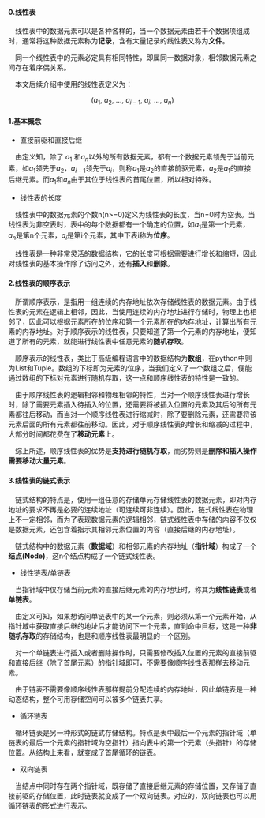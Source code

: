 #### 0.线性表

&ensp;&ensp;线性表中的数据元素可以是各种各样的，当一个数据元素由若干个数据项组成时，通常将这种数据元素称为**记录**，含有大量记录的线性表又称为**文件**。

&ensp;&ensp;同一个线性表中的元素必定具有相同特性，即属同一数据对象，相邻数据元素之间存在着序偶关系。

&ensp;&ensp;本文后续介绍中使用的线性表定义为：

&ensp;&ensp;&ensp;&ensp;&ensp;&ensp;&ensp;&ensp;&ensp;&ensp;&ensp;&ensp;&ensp;&ensp;&ensp;&ensp;&ensp;&ensp;&ensp;&ensp;&ensp;&ensp;&ensp;&ensp;($a_1$, $a_2$, ..., $a_{i-1}$, $a_i$, ..., $a_n$)

#### 1.基本概念

- 直接前驱和直接后继

&ensp;&ensp;由定义知，除了 $a_1$ 和$a_n$以外的所有数据元素，都有一个数据元素领先于当前元素，如$a_1$领先于$a_2$，$a_{i-1}$领先于$a_i$，则称$a_1$是$a_2$的直接前驱元素，$a_2$是$a_1$的直接后继元素。而$a_1$和$a_n$由于其位于线性表的首尾位置，所以相对特殊。

- 线性表的长度

&ensp;&ensp;线性表中的数据元素的个数n(n>=0)定义为线性表的长度，当n=0时为空表。当线性表为非空表时，表中的每个数据都有一个确定的位置，如$a_1$是第一个元素，$a_n$是第n个元素，$a_i$是第i个元素，其中下表i称为**位序**。

&ensp;&ensp;线性表是一种非常灵活的数据结构，它的长度可根据需要进行增长和缩短，因此对线性表的基本操作除了访问之外，还有**插入**和**删除**。

#### 2.线性表的顺序表示

&ensp;&ensp;所谓顺序表示，是指用一组连续的内存地址依次存储线性表的数据元素。由于线性表的元素在逻辑上相邻，因此，当使用连续的内存地址进行存储时，物理上也相邻了，因此可以根据元素所在的位序和第一个元素所在的内存地址，计算出所有元素的内存地址。对于顺序表示的线性表，只要知道了第一个元素的内存地址，便知道了所有的元素，就能进行线性表中任意元素的**随机存取**。

&ensp;&ensp;顺序表示的线性表，类比于高级编程语言中的数据结构为**数组**，在python中则为List和Tuple。数组的下标即为元素的位序，当我们定义了一个数组之后，便能通过数组的下标对元素进行随机存取，这一点和顺序线性表的特性是一致的。

&ensp;&ensp;由于顺序线性表的逻辑相邻和物理相邻的特性，当对一个顺序线性表进行增长时，除了需要元素插入待插入的位置，还需要将被插入位置的元素及其后的所有元素都往后移动，而当对一个顺序线性表进行缩减时，除了要删除元素，还需要将该元素后面的所有元素都往前移动。因此，对于顺序线性表的增长和缩减的过程中，大部分时间都花费在了**移动元素**上。

&ensp;&ensp;综上所述，顺序线性表的优势是**支持进行随机存取**，而劣势则是**删除和插入操作需要移动大量元素**。

#### 3.线性表的链式表示

&ensp;&ensp;链式结构的特点是，使用一组任意的存储单元存储线性表的数据元素，即对内存地址的要求不再是必要的连续地址（可连续可非连续）。因此，链式线性表在物理上不一定相邻，而为了表现数据元素的逻辑相邻，链式线性表中存储的内容不仅仅是数据元素，还包含着指示其相邻元素位置的内容（直接后继的内存地址）。

&ensp;&ensp;链式结构中的数据元素（**数据域**）和相邻元素的内存地址（**指针域**）构成了一个**结点(Node)**，这n个结点构成了一个链式线性表。

- 线性链表/单链表

&ensp;&ensp;当指针域中仅存储当前元素的直接后继元素的内存地址时，称其为**线性链表**或者**单链表**。

&ensp;&ensp;由定义可知，如果想访问单链表中的某一个元素，则必须从第一个元素开始，从指针域中获取直接后继的地址后才能访问下一个元素，直到命中目标，这是一种**非随机存取**的存储结构，也是和顺序线性表最明显的一个区别。

&ensp;&ensp;对一个单链表进行插入或者删除操作时，只需要修改插入位置的元素的直接前驱和直接后继（除了首尾元素）的指针域即可，不需要像顺序线性表那样去移动元素。

&ensp;&ensp;由于链表不需要像顺序线性表那样提前分配连续的内存地址，因此单链表是一种动态结构，整个可用存储空间可以被多个链表共享。

- 循环链表

&ensp;&ensp;循环链表是另一种形式的链式存储结构。特点是表中最后一个元素的指针域（单链表的最后一个元素的指针域为空指针）指向表中的第一个元素（头指针）的存储位置。从结构上来看，就变成了首尾循环的链表。

- 双向链表

&ensp;&ensp;当结点中同时存在两个指针域，既存储了直接后继元素的存储位置，又存储了直接前驱的存储位置，此时链表就变成了一个双向链表。对应的，双向链表也可以用循环链表的形式进行表示。